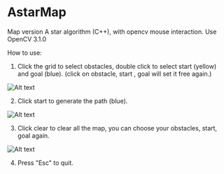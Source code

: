 # AstarMap
Map version A star algorithm (C++), with opencv mouse interaction.
Use OpenCV 3.1.0

How to use:

1. Click the grid to select obstacles, double click to select start (yellow) and goal (blue). (click on obstacle, start , goal will set it free again.)

![Alt text](https://cloud.githubusercontent.com/assets/14060706/21486288/ddad3c5a-cb7f-11e6-9a68-68c620cbf4a7.png)

2. Click start to generate the path (blue).

![Alt text](https://cloud.githubusercontent.com/assets/14060706/21486290/dff05b82-cb7f-11e6-96e9-c88fc0e72c81.png)

3. Click clear to clear all the map, you can choose your obstacles, start, goal again.

![Alt text](https://cloud.githubusercontent.com/assets/14060706/21486291/e1c58dce-cb7f-11e6-95c9-4f4601b9ef56.png)

4. Press "Esc" to quit.

